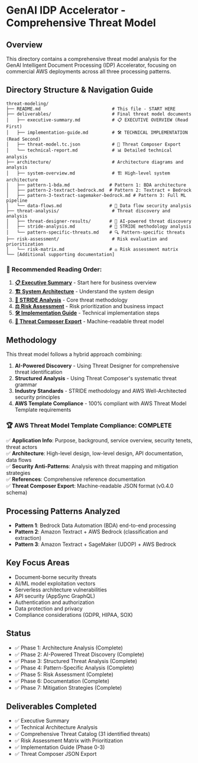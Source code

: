 # GenAI IDP Accelerator - Comprehensive Threat Model

## Overview
This directory contains a comprehensive threat model analysis for the GenAI Intelligent Document Processing (IDP) Accelerator, focusing on commercial AWS deployments across all three processing patterns.

## Directory Structure & Navigation Guide
```
threat-modeling/
├── README.md                           # This file - START HERE
├── deliverables/                       # Final threat model documents
│   ├── executive-summary.md            # 📋 EXECUTIVE OVERVIEW (Read First)
│   ├── implementation-guide.md         # 🛠️ TECHNICAL IMPLEMENTATION (Read Second)
│   ├── threat-model.tc.json            # 📄 Threat Composer Export
│   └── technical-report.md             # 📊 Detailed technical analysis
├── architecture/                       # Architecture diagrams and analysis
│   ├── system-overview.md              # 🏗️ High-level system architecture
│   ├── pattern-1-bda.md               # Pattern 1: BDA architecture
│   ├── pattern-2-textract-bedrock.md  # Pattern 2: Textract + Bedrock
│   ├── pattern-3-textract-sagemaker-bedrock.md # Pattern 3: Full ML pipeline
│   └── data-flows.md                  # 🔄 Data flow security analysis
├── threat-analysis/                    # Threat discovery and analysis
│   ├── threat-designer-results/       # 🤖 AI-powered threat discovery
│   ├── stride-analysis.md             # 🎯 STRIDE methodology analysis
│   └── pattern-specific-threats.md    # 🔍 Pattern-specific threats
├── risk-assessment/                    # Risk evaluation and prioritization
│   └── risk-matrix.md                 # ⚖️ Risk assessment matrix
└── [Additional supporting documentation]
```

### 📖 **Recommended Reading Order:**
1. **[📋 Executive Summary](deliverables/executive-summary.md)** - Start here for business overview
2. **[🏗️ System Architecture](architecture/system-overview.md)** - Understand the system design  
3. **[🎯 STRIDE Analysis](threat-analysis/stride-analysis.md)** - Core threat methodology
4. **[⚖️ Risk Assessment](risk-assessment/risk-matrix.md)** - Risk prioritization and business impact
5. **[🛠️ Implementation Guide](deliverables/implementation-guide.md)** - Technical implementation steps
6. **[📄 Threat Composer Export](deliverables/threat-model.tc.json)** - Machine-readable threat model

## Methodology
This threat model follows a hybrid approach combining:
1. **AI-Powered Discovery** - Using Threat Designer for comprehensive threat identification
2. **Structured Analysis** - Using Threat Composer's systematic threat grammar
3. **Industry Standards** - STRIDE methodology and AWS Well-Architected security principles
4. **AWS Template Compliance** - 100% compliant with AWS Threat Model Template requirements

### 🏆 **AWS Threat Model Template Compliance: COMPLETE**
✅ **Application Info**: Purpose, background, service overview, security tenets, threat actors  
✅ **Architecture**: High-level design, low-level design, API documentation, data flows  
✅ **Security Anti-Patterns**: Analysis with threat mapping and mitigation strategies  
✅ **References**: Comprehensive reference documentation  
✅ **Threat Composer Export**: Machine-readable JSON format (v0.4.0 schema)

## Processing Patterns Analyzed
- **Pattern 1**: Bedrock Data Automation (BDA) end-to-end processing
- **Pattern 2**: Amazon Textract + AWS Bedrock (classification and extraction)
- **Pattern 3**: Amazon Textract + SageMaker (UDOP) + AWS Bedrock

## Key Focus Areas
- Document-borne security threats
- AI/ML model exploitation vectors
- Serverless architecture vulnerabilities
- API security (AppSync GraphQL)
- Authentication and authorization
- Data protection and privacy
- Compliance considerations (GDPR, HIPAA, SOX)

## Status
- ✅ Phase 1: Architecture Analysis (Complete)
- ✅ Phase 2: AI-Powered Threat Discovery (Complete)
- ✅ Phase 3: Structured Threat Analysis (Complete)
- ✅ Phase 4: Pattern-Specific Analysis (Complete)
- ✅ Phase 5: Risk Assessment (Complete)  
- ✅ Phase 6: Documentation (Complete)
- ✅ Phase 7: Mitigation Strategies (Complete)

## Deliverables Completed
- ✅ Executive Summary
- ✅ Technical Architecture Analysis
- ✅ Comprehensive Threat Catalog (31 identified threats)
- ✅ Risk Assessment Matrix with Prioritization
- ✅ Implementation Guide (Phase 0-3)
- ✅ Threat Composer JSON Export
